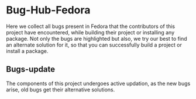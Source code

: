 # Bug-Hub-Fedora
Here we collect all bugs present in Fedora that the contributors of this project have encountered, while building their project or installing any package. Not only the bugs are highlighted but also, we try our best to find an alternate solution for it, so that you can successfully build a project or install a package.

## Bugs-update
The components of this project undergoes active updation, as the new bugs arise, old bugs get their alternative solutions.

